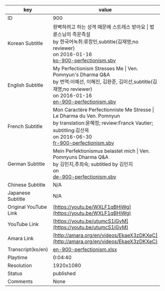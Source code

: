 |  key  |  value  |
|-------|---------|
| ID            | 900 |
| Korean Subtitle | 완벽하려고 하는 성격 때문에 스트레스 받아요 \| 법륜스님의 즉문즉설<br>by 한국어녹취:류창민,subtitle(김재명;no reviewer)<br>on 2016-01-16<br>[ko-900-perfectionism.sbv](https://github.com/jungtosociety/dharma-qna/raw/master/sub/900/ko-900-perfectionism.sbv)<br>|
| English Subtitle | My Perfectionism Stresses Me \| Ven. Pomnyun's Dharma Q&A<br>by 번역:이예선, 이혜진, 김완준, 김미선,subtitle(김재명;no reviewer)<br>on 2016-01-16<br>[en-900-perfectionism.sbv](https://github.com/jungtosociety/dharma-qna/raw/master/sub/900/en-900-perfectionism.sbv)<br>|
| French Subtitle | Mon Caractère Perfectionniste Me Stresse \| Le Dharma du Ven. Pomnyun<br>by translation:윤혜정; review:Franck Vautier; subtitling:김선옥<br>on 2016-06-30<br>[fr-900-perfectionism.sbv](https://github.com/jungtosociety/dharma-qna/raw/master/sub/900/fr-900-perfectionism.sbv)<br>|
| German Subtitle | Mein Perfektionismus belastet mich \| Ven. Pomnyuns Dharma Q&A<br>by 김민지,추희숙; subtitled by 김민지<br>on <br>[de-900-perfectionism.sbv](https://github.com/jungtosociety/dharma-qna/raw/master/sub/900/de-900-perfectionism.sbv)<br>|
| Chinese Subtitle | N/A |
| Japanese Subtitle | N/A |
| Original YouTube Link  | [https://youtu.be/WXLF1qBHiWg](https://youtu.be/WXLF1qBHiWg) |
| YouTube Link  | [https://youtu.be/utumcS1iGvM](https://youtu.be/utumcS1iGvM) |
| Amara Link    | [http://amara.org/en/videos/EkaeX3zDKXeC](http://amara.org/en/videos/EkaeX3zDKXeC) |
| Transcript(ko/en) | [en-900-perfectionism.xlsx](https://github.com/jungtosociety/dharma-qna/raw/master/sub/900/en-900-perfectionism.xlsx) |
| Playtime | 0:04:40 |
| Resolution | 1920x1080|
| Status | published |
| Comments | None |
